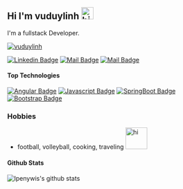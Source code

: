 ## Hi I'm vuduylinh <img src="https://user-images.githubusercontent.com/1303154/88677602-1635ba80-d120-11ea-84d8-d263ba5fc3c0.gif" width="28px" alt="hi">

I'm a fullstack Developer.


<p align="left"> <a href="https://github.com/ryo-ma/github-profile-trophy"><img src="https://github-profile-trophy.vercel.app/?username=vuduylinh" alt="vuduylinh" /></a> </p>



[![Linkedin Badge](https://img.shields.io/badge/-vuduylinh-0e76a8?style=flat&labelColor=0e76a8&logo=linkedin&logoColor=white)](https://www.linkedin.com/in/vuduylinh/) 
[![Mail Badge](https://img.shields.io/badge/-@vuduylinh-e84393?style=flat&labelColor=e84393&logo=instagram&logoColor=white)](https://instagram.com/duylinh313) 
[![Mail Badge](https://img.shields.io/badge/-vuduylinh-c0392b?style=flat&labelColor=c0392b&logo=gmail&logoColor=white)](mailto:vulinh3609@gmail.com)

#### Top Technologies

[![Angular Badge](https://img.shields.io/badge/-Angular-red?style=for-the-badge&labelColor=black&logo=Angular&logoColor=red)](#) [![Javascript Badge](https://img.shields.io/badge/-Javascript-F0DB4F?style=for-the-badge&labelColor=black&logo=javascript&logoColor=F0DB4F)](#) [![SpringBoot Badge](https://img.shields.io/badge/-SpringBoot-green?style=for-the-badge&labelColor=black&logo=springboot&logoColor=green)](#) [![Bootstrap Badge](https://img.shields.io/badge/-Bootstrap-purple?style=for-the-badge&labelColor=white&logo=Bootstrap&logoColor=purple)](#) 

### Hobbies
- football, volleyball, cooking, traveling <img src="https://www.icegif.com/wp-content/uploads/smiley-face-icegif-3.gif" width="50px" alt="hi">


#### Github Stats

![Ipenywis's github stats](https://github-readme-stats.vercel.app/api?username=vuduylinh&count_private=true&theme=tokyonight&hide=contribs,prs)

</details>


[reactplaylist]: https://www.youtube.com/
[vscodetutorial]: https://www.youtube.com/
[htmltutorial]: https://www.youtube.com/
[javascripttutorial]: https://www.youtube.com/

